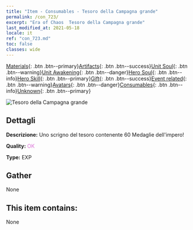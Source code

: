 ```yaml
---
title: "Item - Consumables - Tesoro della Campagna grande"
permalink: /con_723/
excerpt: "Era of Chaos  Tesoro della Campagna grande"
last_modified_at: 2021-05-18
locale: it
ref: "con_723.md"
toc: false
classes: wide
---
```

 [Materials](/ItemsIT/){: .btn .btn--primary}[Artifacts](/ItemsIT/Artifacts/){: .btn .btn--success}[Unit Soul](/ItemsIT/UnitSoul/){: .btn .btn--warning}[Unit Awakening](/ItemsIT/UnitAwakening/){: .btn .btn--danger}[Hero Soul](/ItemsIT/HeroSoul/){: .btn .btn--info}[Hero Skill](/ItemsIT/HeroSkill/){: .btn .btn--primary}[Gift](/ItemsIT/Gift/){: .btn .btn--success}[Event related](/ItemsIT/Events/){: .btn .btn--warning}[Avatars](/ItemsIT/Avatars/){: .btn .btn--danger}[Consumables](/ItemsIT/Consumables/){: .btn .btn--info}[Unknown](/ItemsIT/Unknown/){: .btn .btn--primary}

 ![Tesoro della Campagna grande](/images/t/i_503.png)

## Dettagli
 **Descrizione:** Uno scrigno del tesoro contenente 60 Medaglie dell'impero!

 **Quality:** <span style="color: #DA70D6">OK</span>

 **Type:** EXP

## Gather

  None

## This item contains:

  None

